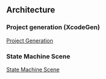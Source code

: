 ## Architecture

### Project generation (XcodeGen)
[Project Generation](./Docs/ProjectGeneration/Main.md)

### State Machine Scene
[State Machine Scene](./Docs/StateMachineState/Main.md)
